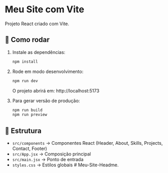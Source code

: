 # Meu Site com Vite

Projeto React criado com Vite.

## 🚀 Como rodar

1. Instale as dependências:
   ```bash
   npm install
   ```

2. Rode em modo desenvolvimento:
   ```bash
   npm run dev
   ```

   O projeto abrirá em: http://localhost:5173

3. Para gerar versão de produção:
   ```bash
   npm run build
   npm run preview
   ```

## 📂 Estrutura
- `src/components` → Componentes React (Header, About, Skills, Projects, Contact, Footer)
- `src/App.jsx` → Composição principal
- `src/main.jsx` → Ponto de entrada
- `styles.css` → Estilos globais
#   M e u - S i t e - H e a d m e .  
 